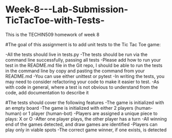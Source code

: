 # Week-8---Lab-Submission-TicTacToe-with-Tests-
This is the TECHIN509 homework of week 8

#The goal of this assignment is to add unit tests to the Tic Tac Toe game:

-All the tests should live in tests.py
-The tests should be run via the command line successfully, passing all tests
-Please add how to run your test in the README.md file in the Git repo, I should be able to run the tests in the command line by copy and pasting the command from your README.md
-You can use either unittest or pytest
-In writing the tests, you may need to consider refactoring your code to make it easier to test.
-As with code in general, where a test is not obvious to understand from the code, add documentation to describe it

#The tests should cover the following features
-The game is initialized with an empty board
-The game is initialized with either 2 players (human-human) or 1 player (human-bot)
-Players are assigned a unique piece to plays: X or O
-After one player plays, the other player has a turn
-All winning end of the games detected, and draw games are identified
-Players can play only in viable spots
-The correct game winner, if one exists, is detected
